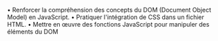 • Renforcer la compréhension des concepts du DOM (Document Object Model) en 
JavaScript.
• Pratiquer l'intégration de CSS dans un fichier HTML.
• Mettre en œuvre des fonctions JavaScript pour manipuler des éléments du DOM
